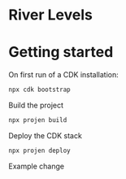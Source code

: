 # River Levels

# Getting started

On first run of a CDK installation:

```sh
npx cdk bootstrap
```

Build the project
```sh
npx projen build
```

Deploy the CDK stack
```sh
npx projen deploy
```

Example change